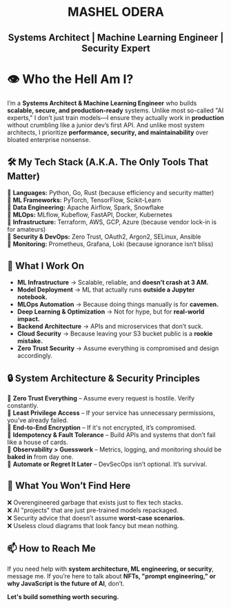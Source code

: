 <h1 align="center"> MASHEL ODERA </h1>

<h2 align="center">Systems Architect | Machine Learning Engineer | Security Expert</h2>

# **👁️ Who the Hell Am I?**  
I’m a **Systems Architect & Machine Learning Engineer** who builds **scalable, secure, and production-ready** systems. Unlike most so-called "AI experts," I don’t just train models—I ensure they actually work in **production** without crumbling like a junior dev’s first API. And unlike most system architects, I prioritize **performance, security, and maintainability** over bloated enterprise nonsense.  

## **🛠️ My Tech Stack (A.K.A. The Only Tools That Matter)**  
🔹 **Languages:** Python, Go, Rust (because efficiency and security matter)  
🔹 **ML Frameworks:** PyTorch, TensorFlow, Scikit-Learn  
🔹 **Data Engineering:** Apache Airflow, Spark, Snowflake  
🔹 **MLOps:** MLflow, Kubeflow, FastAPI, Docker, Kubernetes  
🔹 **Infrastructure:** Terraform, AWS, GCP, Azure (because vendor lock-in is for amateurs)  
🔹 **Security & DevOps:** Zero Trust, OAuth2, Argon2, SELinux, Ansible  
🔹 **Monitoring:** Prometheus, Grafana, Loki (because ignorance isn’t bliss)  

## **🔮 What I Work On**  
- **ML Infrastructure** → Scalable, reliable, and **doesn’t crash at 3 AM.**  
- **Model Deployment** → ML that actually runs **outside a Jupyter notebook.**  
- **MLOps Automation** → Because doing things manually is for **cavemen.**  
- **Deep Learning & Optimization** → Not for hype, but for **real-world impact.**  
- **Backend Architecture** → APIs and microservices that don’t suck.  
- **Cloud Security** → Because leaving your S3 bucket public is a **rookie mistake.**  
- **Zero Trust Security** → Assume everything is compromised and design accordingly.  

## **🔒 System Architecture & Security Principles**  
🔹 **Zero Trust Everything** – Assume every request is hostile. Verify constantly.  
🔹 **Least Privilege Access** – If your service has unnecessary permissions, you’ve already failed.  
🔹 **End-to-End Encryption** – If it's not encrypted, it’s compromised.  
🔹 **Idempotency & Fault Tolerance** – Build APIs and systems that don’t fail like a house of cards.  
🔹 **Observability > Guesswork** – Metrics, logging, and monitoring should be **baked in** from day one.  
🔹 **Automate or Regret It Later** – DevSecOps isn’t optional. It’s survival.  

## **📖 What You Won’t Find Here**  
❌ Overengineered garbage that exists just to flex tech stacks.  
❌ AI "projects" that are just pre-trained models repackaged.  
❌ Security advice that doesn’t assume **worst-case scenarios.**  
❌ Useless cloud diagrams that look fancy but mean nothing.  

## **📫 How to Reach Me**  
If you need help with **system architecture, ML engineering, or security**, message me. If you’re here to talk about **NFTs, "prompt engineering," or why JavaScript is the future of AI**, don’t.  

**Let's build something worth securing.**  

